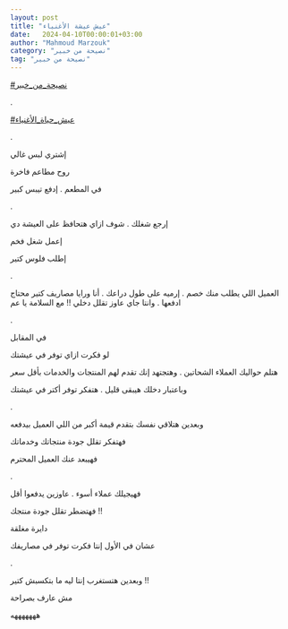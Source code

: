 ```yaml
---
layout: post
title: "عيش عيشة الأغنياء"
date:   2024-04-10T00:00:01+03:00
author: "Mahmoud Marzouk"
category: "نصيحة من خبير"
tag: "نصيحة من خبير"
---
```



[<u>\#نصيحة\_من\_خبير</u>](https://www.facebook.com/hashtag/%D9%86%D8%B5%D9%8A%D8%AD%D8%A9_%D9%85%D9%86_%D8%AE%D8%A8%D9%8A%D8%B1?__eep__=6&__cft__%5b0%5d=AZWnyuBG-TTEW7jSX6hTCOCEBRNppVcuO7YnTTHlHYvANw25k9-w1PJDKGf0wtGn0621lGGw1waF6BhC5Clpqby2op_j6JJ68X44OYl0Ue6S1pUwVRBORHL_4VtaNDeJEHQv0O2PSgdLRdBvAQ5mTi0mXQMIqg5EEtnLNNre2GGEVw&__tn__=*NK-R)

.

[<u>\#عيش\_حياة\_الأغنياء</u>](https://www.facebook.com/hashtag/%D8%B9%D9%8A%D8%B4_%D8%AD%D9%8A%D8%A7%D8%A9_%D8%A7%D9%84%D8%A3%D8%BA%D9%86%D9%8A%D8%A7%D8%A1?__eep__=6&__cft__%5b0%5d=AZWnyuBG-TTEW7jSX6hTCOCEBRNppVcuO7YnTTHlHYvANw25k9-w1PJDKGf0wtGn0621lGGw1waF6BhC5Clpqby2op_j6JJ68X44OYl0Ue6S1pUwVRBORHL_4VtaNDeJEHQv0O2PSgdLRdBvAQ5mTi0mXQMIqg5EEtnLNNre2GGEVw&__tn__=*NK-R)

.

إشتري لبس غالي

روح مطاعم فاخرة

في المطعم . إدفع تيبس كبير

.

إرجع شغلك . شوف ازاي هتحافظ على العيشة دي

إعمل شغل فخم

إطلب فلوس كتير

.

العميل اللي يطلب منك خصم . إرميه على طول دراعك . أنا
ورايا مصاريف كتير محتاج ادفعها . وانتا جاي عاوز تقلل دخلي !! مع السلامة
يا عم

.

في المقابل

لو فكرت ازاي توفر في عيشتك

هتلم حواليك العملاء الشحاتين . وهتجتهد إنك تقدم لهم
المنتجات والخدمات بأقل سعر

وباعتبار دخلك هيبقى قليل . هتفكر توفر أكتر في
عيشتك

.

وبعدين هتلاقي نفسك بتقدم قيمة أكبر من اللي العميل
بيدفعه

فهتفكر تقلل جودة منتجاتك وخدماتك

فهيبعد عنك العميل المحترم

.

فهيجيلك عملاء أسوء . عاوزين يدفعوا أقل

فهتضطر تقلل جودة منتجك !!

دايرة مغلقة

عشان في الأول إنتا فكرت توفر في مصاريفك

.

وبعدين هتستغرب إنتا ليه ما بتكسبش كتير !!

مش عارف بصراحة

هههههههه

